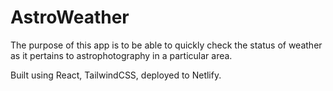 # AstroWeather  

The purpose of this app is to be able to quickly check the status of weather as it pertains to astrophotography in a particular area.

Built using React, TailwindCSS, deployed to Netlify.

